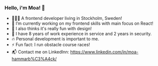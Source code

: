 ### Hello, i'm Moa! 👋

 - 👩🏼‍💻 A frontend developer living in Stockholm, Sweden!
 - 🌱 I’m currently working on my frontend skills with main focus on React!
 - 🌻 I also thinks it's really fun with design!
 - 🌲 I have 8 years of work experience in service and 2 years in security.
 - 🔥 Personal development is important to me. 
 - ⚡ Fun fact: I run obstacle course races!
 - 📬 Contact me on LinkedInn: https://www.linkedin.com/in/moa-hammarb%C3%A4ck/



